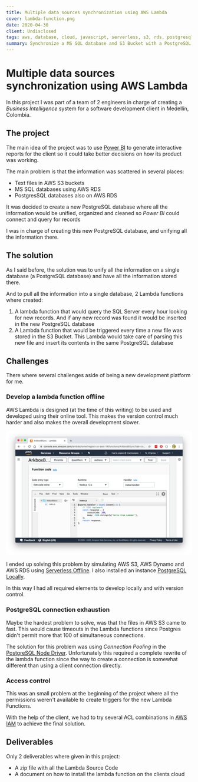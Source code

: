 ```yaml
---
title: Multiple data sources synchronization using AWS Lambda
cover: lambda-function.png
date: 2020-04-30
client: Undisclosed
tags: aws, database, cloud, javascript, serverless, s3, rds, postgresql, mssql
summary: Synchronize a MS SQL database and S3 Bucket with a PostgreSQL database using lambda functions written in JavaScript.
---
```


# Multiple data sources synchronization using AWS Lambda

In this project I was part of a team of 2 engineers in charge of creating a _Business Intelligence_ system for a software development client in Medellín, Colombia.

## The project

The main idea of the project was to use [Power BI](https://powerbi.microsoft.com/) to generate interactive reports for the client so it could take better decisions on how its product was working.

The main problem is that the information was scattered in several places:

- Text files in AWS S3 buckets
- MS SQL databases using AWS RDS
- PostgresSQL databases also on AWS RDS

It was decided to create a new PostgreSQL database where all the information would be unified, organized and cleaned so _Power BI_ could connect and query for records

I was in charge of creating this new PostgreSQL database, and unifying all the information there.

## The solution

As I said before, the solution was to unify all the information on a single database (a PostgreSQL database) and have all the information stored there.

And to pull all the information into a single database, 2 Lambda functions where created:

1. A lambda function that would query the SQL Server every hour looking for new records. And if any new record was found it would be inserted in the new PostgreSQL database
2. A Lambda function that would be triggered every time a new file was stored in the S3 Bucket. This Lambda would take care of parsing this new file and insert its contents in the same PostgreSQL database

## Challenges

There where several challenges aside of being a new development platform for me.

### Develop a lambda function offline

AWS Lambda is designed (at the time of this writing) to be used and developed using their online tool. This makes the version control much harder and also makes the overall development slower.

![Lambda Online Editor](lambda-online-editor.png)

I ended up solving this problem by simulating AWS S3, AWS Dynamo and AWS RDS using [Serverless Offline](/serverless-s3-dynamodb-local-development/). I also installed an instance [PostgreSQL Locally](/install-postgresql-on-mac-with-brew/).

In this way I had all required elements to develop locally and with version control.

### PostgreSQL connection exhaustion

Maybe the hardest problem to solve, was that the files in AWS S3 came to fast. This would cause timeouts in the Lambda functions since Postgres didn't permit more that 100 of simultaneous connections.

The solution for this problem was using _Connection Pooling_ in the [PostgreSQL Node Driver](https://node-postgres.com/api/pool). Unfortunately this required a complete rewrite of the lambda function since the way to create a connection is somewhat different than using a client connection directly.

### Access control

This was an small problem at the beginning of the project where all the permissions weren't available to create triggers for the new Lambda Functions.

With the help of the client, we had to try several ACL combinations in [AWS IAM](https://aws.amazon.com/es/iam/) to achieve the final solution.

## Deliverables

Only 2 deliverables where given in this project:

- A zip file with all the Lambda Source Code
- A document on how to install the lambda function on the clients cloud
